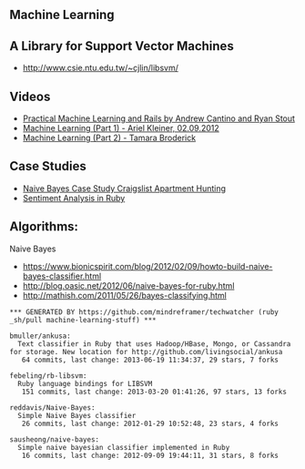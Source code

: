 ## Machine Learning

## A Library for Support Vector Machines
- http://www.csie.ntu.edu.tw/~cjlin/libsvm/



## Videos
  - [Practical Machine Learning and Rails by Andrew Cantino and Ryan Stout](http://www.youtube.com/watch?v=vy_zQ1-F0JI)
  - [Machine Learning (Part 1) - Ariel Kleiner, 02.09.2012](http://www.youtube.com/watch?v=77i31ojEFJk)
  - [Machine Learning (Part 2) - Tamara Broderick](http://www.youtube.com/watch?v=4baKKLtFK04)


## Case Studies
  - [Naive Bayes Case Study Craigslist Apartment Hunting](http://www.uvm.edu/~ejeldrid/resources/332.pdf)
  - [Sentiment Analysis in Ruby](http://srug.pl/assets/mateusz-drozdzynski-sentiment-analysis-in-ruby.pdf)

## Algorithms:
  Naive Bayes
  - https://www.bionicspirit.com/blog/2012/02/09/howto-build-naive-bayes-classifier.html
  - http://blog.oasic.net/2012/06/naive-bayes-for-ruby.html
  - http://mathish.com/2011/05/26/bayes-classifying.html


<!-- PROJECTS_LIST_START -->
    *** GENERATED BY https://github.com/mindreframer/techwatcher (ruby _sh/pull machine-learning-stuff) ***

    bmuller/ankusa:
      Text classifier in Ruby that uses Hadoop/HBase, Mongo, or Cassandra for storage. New location for http://github.com/livingsocial/ankusa
       64 commits, last change: 2013-06-19 11:34:37, 29 stars, 7 forks

    febeling/rb-libsvm:
      Ruby language bindings for LIBSVM
       151 commits, last change: 2013-03-20 01:41:26, 97 stars, 13 forks

    reddavis/Naive-Bayes:
      Simple Naive Bayes classifier
       26 commits, last change: 2012-01-29 10:52:48, 23 stars, 4 forks

    sausheong/naive-bayes:
      Simple naive bayesian classifier implemented in Ruby
       16 commits, last change: 2012-09-09 19:44:11, 31 stars, 8 forks
<!-- PROJECTS_LIST_END -->
